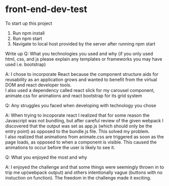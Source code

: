 # front-end-dev-test

To start up this project
  1. Run npm install
  2. Run npm start
  3. Navigate to local host provided by the server after running npm start

Write up 
  Q: What you technologies you used and why (if you only used html, css, and js please explain any templates or frameworks you may have used i.e. bootstrap)

  A: I chose to incorporate React because the component structure aids for reusability as an application grows and wanted to benefit from the virtual DOM and react developer tools.  
  I also used a dependency called react slick for my carousel component, animate.css for animations and react bootstrap for its grid system

  Q: Any struggles you faced when developing with technology you chose 

  A: When trying to incoporate react I realized that for some reason the Javascript was not bundling, but after careful review of the given webpack I discovered that the output was set as app.js (which should only be the entry point) as opposed to the bundle.js file.  This solved my problem.  
  I also realized that animations from animate.css are triggered as soon as the page loads, as opposed to when a component is visible. This caused the animations to occur before the 
  user is likely to see it.

  Q: What you enjoyed the most and why

  A: I enjoyed the challenge and that some things were seemingly thrown in to trip me up(webpack output) and others intentionally vague (buttons with no instuction on function).
  The freedom in the challenge made it exciting.
